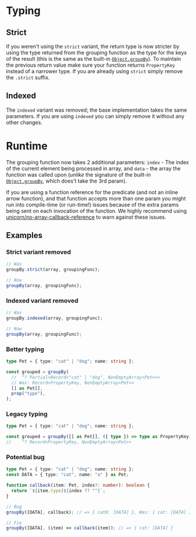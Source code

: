 # Typing

## Strict

If you weren't using the `strict` variant, the return type is now stricter by
using the type returned from the grouping function as the type for the keys of
the result (this is the same as the built-in [`Object.groupBy`](https://github.com/microsoft/TypeScript/blob/main/src/lib/esnext.object.d.ts#L7-L10)). To maintain the
previous return value make sure your function returns `PropertyKey` instead of
a narrower type.
If you are already using `strict` simply remove the `.strict` suffix.

## Indexed

The `indexed` variant was removed; the base implementation takes the same
parameters. If you are using `indexed` you can simply remove it without any
other changes.

# Runtime

The grouping function now takes 2 additional parameters: `index` - The index of
the current element being processed in array, and `data` - the array the
function was called upon (_unlike_ the signature of the built-in
[`Object.groupBy`](https://developer.mozilla.org/en-US/docs/Web/JavaScript/Reference/Global_Objects/Object/groupBy), which does't take the 3rd param).

If you are using a function reference for the predicate (and not an inline arrow
function), and that function accepts more than one param you might run into
compile-time (or run-time!) issues because of the extra params being sent on
each invocation of the function. We highly recommend using [unicorn/no-array-callback-reference](https://github.com/sindresorhus/eslint-plugin-unicorn/blob/main/docs/rules/no-array-callback-reference.md)
to warn against these issues.

## Examples

### Strict variant removed

```ts
// Was
groupBy.strict(array, groupingFunc);

// Now
groupBy(array, groupingFunc);
```

### Indexed variant removed

```ts
// Was
groupBy.indexed(array, groupingFunc);

// Now
groupBy(array, groupingFunc);
```

### Better typing

```ts
type Pet = { type: "cat" | "dog"; name: string };

const grouped = groupBy(
  //  ^? Partial<Record<"cat" | "dog", NonEmptyArray<Pet>>>
  // Was: Record<PropertyKey, NonEmptyArray<Pet>>
  [] as Pet[],
  prop("type"),
);
```

### Legacy typing

```ts
type Pet = { type: "cat" | "dog"; name: string };

const grouped = groupBy([] as Pet[], ({ type }) => type as PropertyKey);
//    ^? Record<PropertyKey, NonEmptyArray<Pet>>
```

### Potential bug

```ts
type Pet = { type: "cat" | "dog"; name: string };
const DATA = { type: "cat", name: "a" } as Pet;

function callback(item: Pet, index?: number): boolean {
  return `${item.type}${index ?? ""}`;
}

// Bug
groupBy([DATA], callback); // => { cat0: [DATA] }, Was: { cat: [DATA] }

// Fix
groupBy([DATA], (item) => callback(item)); // => { cat: [DATA] }
```
